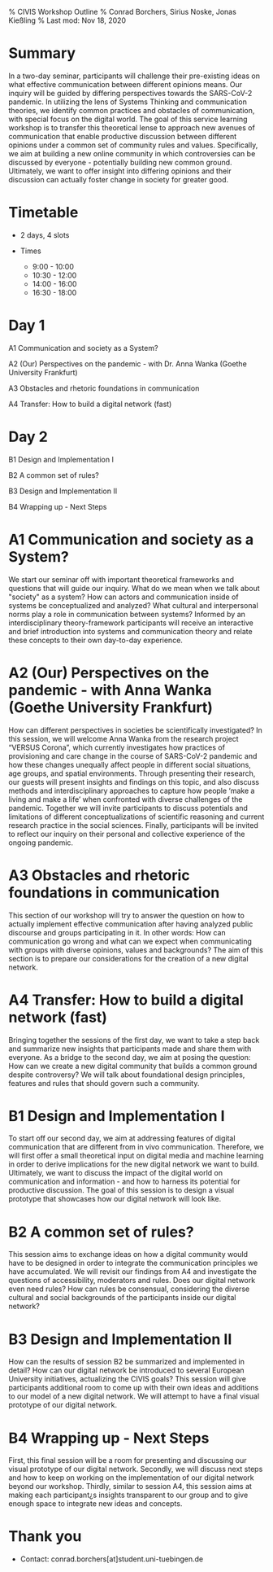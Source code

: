 % CIVIS Workshop Outline
% Conrad Borchers, Sirius Noske, Jonas Kießling
% Last mod: Nov 18, 2020

# Summary

In a two-day seminar, participants will challenge their pre-existing ideas on what effective communication between different opinions means. Our inquiry will be guided by differing perspectives towards the SARS-CoV-2 pandemic. In utilizing the lens of Systems Thinking and communication theories, we identify common practices and obstacles of communication, with special focus on the digital world. The goal of this service learning workshop is to transfer this theoretical lense to approach new avenues of communication that enable productive discussion between different opinions under a common set of community rules and values. Specifically, we aim at building a new online community in which controversies can be discussed by everyone - potentially building new common ground. Ultimately, we want to offer insight into differing opinions and their discussion can actually foster change in society for greater good.

# Timetable

* 2 days, 4 slots

* Times

	* 9:00 - 10:00
	* 10:30 - 12:00
	* 14:00 - 16:00
	* 16:30 - 18:00

# Day 1

A1
Communication and society as a System?

A2
(Our) Perspectives on the pandemic - with Dr. Anna Wanka (Goethe University Frankfurt)

A3
Obstacles and rhetoric foundations in communication 

A4
Transfer: How to build a digital network (fast) 

# Day 2

B1
Design and Implementation I

B2
A common set of rules?

B3
Design and Implementation II 

B4
Wrapping up - Next Steps

# A1 Communication and society as a System?

We start our seminar off with important theoretical frameworks and questions that will guide our inquiry. What do we mean when we talk about "society" as a system? How can actors and communication inside of systems be conceptualized and analyzed? What cultural and interpersonal norms play a role in communication between systems? Informed by an interdisciplinary theory-framework participants will receive an interactive and brief introduction into systems and communication theory and relate these concepts to their own day-to-day experience.


# A2 (Our) Perspectives on the pandemic - with Anna Wanka (Goethe University Frankfurt) 

How can different perspectives in societies be scientifically investigated? In this session, we will welcome Anna Wanka from the research project “VERSUS Corona”, which currently investigates how practices of provisioning and care change in the course of SARS-CoV-2 pandemic and how these changes unequally affect people in different social situations, age groups, and spatial environments.  Through presenting their research, our guests will present insights and findings on this topic, and also discuss methods and interdisciplinary approaches to capture how people ‘make a living and make a life’ when confronted with diverse challenges of the pandemic. Together we will invite participants to discuss potentials and limitations of different conceptualizations of scientific reasoning and current research practice in the social sciences. Finally, participants will be invited to reflect our inquiry on their personal and collective experience of the ongoing pandemic. 


# A3 Obstacles and rhetoric foundations in communication

This section of our workshop will try to answer the question on how to actually implement effective communication after having analyzed public discourse and groups participating in it. In other words: How can communication go wrong and what can we expect when communicating with groups with diverse opinions, values and backgrounds? The aim of this section is to prepare our considerations for the creation of a new digital network.


# A4 Transfer: How to build a digital network (fast)

Bringing together the sessions of the first day, we want to take a step back and summarize new insights that participants made and share them with everyone. As a bridge to the second day, we aim at posing the question: How can we create a new digital community that builds a common ground despite controversy? We will talk about foundational design principles, features and rules that should govern such a community.


# B1 Design and Implementation I

To start off our second day, we aim at addressing features of digital communication that are different from in vivo communication. Therefore, we will first offer a small theoretical input on digital media and machine learning in order to derive implications for the new digital network we want to build. Ultimately, we want to discuss the impact of the digital world on communication and information - and how to harness its potential for productive discussion. The goal of this session is to design a visual prototype that showcases how our digital network will look like.


# B2 A common set of rules?

This session aims to exchange ideas on how a digital community would have to be designed in order to integrate the communication principles we have accumulated. We will revisit our findings from A4 and investigate the questions of accessibility, moderators and rules. Does our digital network even need rules? How can rules be consensual, considering the diverse cultural and social backgrounds of the participants inside our digital network?


# B3 Design and Implementation II 	

How can the results of session B2 be summarized and implemented in detail? How can our digital network be introduced to several European University initiatives, actualizing the CIVIS goals? This session will give participants additional room to come up with their own ideas and additions to our model of a new digital network. We will attempt to have a final visual prototype of our digital network.

 
# B4 Wrapping up - Next Steps

First, this final session will be a room for presenting and discussing our visual prototype of our digital network. Secondly, we will discuss next steps and how to keep on working on the implementation of our digital network beyond our workshop. Thirdly, similar to session A4, this session aims at making each participant¿s insights transparent to our group and to give enough space to integrate new ideas and concepts.

# Thank you

* Contact: conrad.borchers[at]student.uni-tuebingen.de